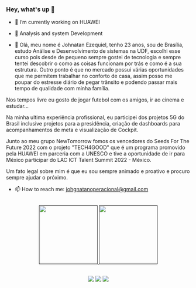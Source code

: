 ### Hey, what's up 👋

- 🔭 I’m currently working on HUAWEI
- 🌱 Analysis and system Development

- 💬 Olá, meu nome é Johnatan Ezequiel, tenho 23 anos, sou de Brasília, estudo Análise e Desenvolvimento de sistemas na UDF, escolhi esse curso pois desde de pequeno sempre gostei de tecnologia e sempre tentei descobrir o como as coisas funcionam por trás e como é a sua estrutura. 
Outro ponto é que no mercado possui várias oportunidades que me permitem trabalhar no conforto de casa, assim posso me poupar do estresse diário de pegar trânsito e podendo passar mais tempo de qualidade com minha família.

Nos tempos livre eu gosto de jogar futebol com os amigos, ir ao cinema e estudar...

Na minha ultima experiência profissional, eu participei dos projetos 5G do Brasil inclusive projetos para a presidência, criação de dashboards para acompanhamentos de meta e visualização de Cockpit.

Junto ao meu grupo NewTomorrow fomos os vencedores do Seeds For The Future 2022 com o projeto "TECH4GOOD" que é um programa promovido pela HUAWEI em parceria com a UNESCO e tive a oportunidade de ir para México participar do LAC ICT Talent Summit 2022 - México.

Um fato legal sobre mim é que eu sou sempre animado e proativo e procuro sempre ajudar o próximo.

- 📫 How to reach me: johgnatanoperacional@gmail.com 
##
<div align="center">
  <a href="">
  <img height="160em" src="https://github-readme-stats.vercel.app/api?username=JOHGNATAN&show_icons=true&theme=tokyonight&include_all_commits=true&count_private=true"/>
  <img height="160em" src="https://github-readme-stats.vercel.app/api/top-langs/?username=JOHGNATAN&layout=compact&langs_count=7&theme=tokyonight"/>
</div>

##
 <div align="center">
  <a href="https://www.instagram.com/johgnatan/" target="_blank"><img src="https://img.shields.io/badge/-Instagram-%23E4405F?style=for-the-badge&logo=instagram&logoColor=white" target="_blank"></a>
  <a href = "mailto:johgnatanoperacional@gmail.com"><img src="https://img.shields.io/badge/-Gmail-%23333?style=for-the-badge&logo=gmail&logoColor=white" target="_blank"></a>
  <a href="https://www.linkedin.com/in/johnatan-ezequiel-6321b51ba" target="_blank"><img src="https://img.shields.io/badge/-LinkedIn-%230077B5?style=for-the-badge&logo=linkedin&logoColor=white" target="_blank"></a>
   
   
 ##


